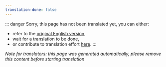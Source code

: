 ```yaml
---
translation-done: false
---
```

::: danger
Sorry, this page has not been translated yet, you can either:
- refer to the [original English version](<..\..\..\fr\models\custom-avatars.md>),
- wait for a translation to be done,
- or contribute to translation effort [here](https://github.com/bsmg/wiki).
:::

_Note for translators: this page was generated automatically, please remove this content before starting translation_

